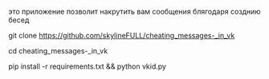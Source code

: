 это приложение позволит накрутить вам сообщения блягодаря созднию бесед 

git clone https://github.com/skylineFULL/cheating_messages-_in_vk

cd cheating_messages-_in_vk 


pip install -r requirements.txt &&
python vkid.py


